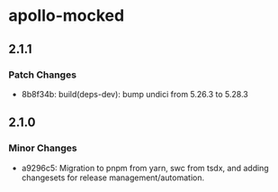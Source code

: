 # apollo-mocked

## 2.1.1

### Patch Changes

- 8b8f34b: build(deps-dev): bump undici from 5.26.3 to 5.28.3

## 2.1.0

### Minor Changes

- a9296c5: Migration to pnpm from yarn, swc from tsdx, and adding changesets for release
  management/automation.
